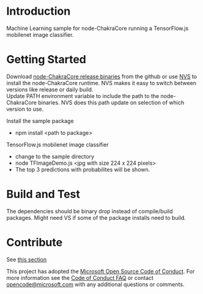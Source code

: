 # Introduction 
Machine Learning sample for node-ChakraCore running a TensorFlow.js mobilenet image classifier.

# Getting Started
Download [node-ChakraCore release binaries](https://github.com/nodejs/node-chakracore/releases) from the github or use [NVS](https://github.com/jasongin/nvs) to install the node-ChakraCore runtime. NVS makes it easy to switch between versions like release or daily build.  
Update PATH environment variable to include the path to the node-ChakraCore binaries.  NVS does this path update on selection of which version to use.

Install the sample package  
  * npm install &lt;path to package&gt;  

TensorFlow.js mobilenet image classifier  
  * change to the sample directory  
  * node TFImageDemo.js &lt;jpg with size 224 x 224 pixels&gt;  
  * The top 3 predictions with probabilites will be shown.  

# Build and Test
The dependencies should be binary drop instead of compile/build packages.  Might need VS if some of the package installs need to build.

# Contribute
See [this section](https://github.com/microsoft/Windows-iotcore-samples#contributions)

This project has adopted the [Microsoft Open Source Code of Conduct](https://opensource.microsoft.com/codeofconduct/). For more information see the [Code of Conduct FAQ](https://opensource.microsoft.com/codeofconduct/faq/) or contact [opencode@microsoft.com](mailto:opencode@microsoft.com) with any additional questions or comments.